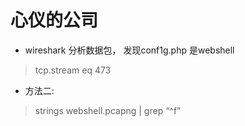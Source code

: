
# 心仪的公司

* wireshark 分析数据包， 发现conf1g.php 是webshell
> tcp.stream eq 473


* 方法二: 
> strings webshell.pcapng | grep “^f”

